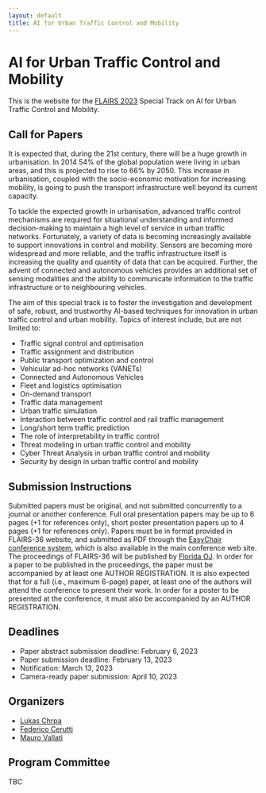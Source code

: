 ```yaml
---
layout: default
title: AI for Urban Traffic Control and Mobility
---
```


# AI for Urban Traffic Control and Mobility

This is the website for the [FLAIRS 2023](https://www.flairs-36.info/) Special Track on AI for Urban Traffic Control and Mobility.


## Call for Papers
It is expected that, during the 21st century, there will be a huge growth in urbanisation. In 2014 54% of the global population were living in urban areas, and this is projected to rise to 66% by 2050. This increase in urbanisation, coupled with the socio-economic motivation for increasing mobility, is going to push the transport infrastructure well beyond its current capacity. 

To tackle the expected growth in urbanisation, advanced traffic control mechanisms are required for situational understanding and informed decision-making to maintain a high level of service in urban traffic networks. Fortunately, a variety of data is becoming increasingly available to support innovations in control and mobility. Sensors are becoming more widespread and more reliable, and the traffic infrastructure itself is increasing the quality and quantity of data that can be acquired. Further, the advent of connected and autonomous vehicles provides an additional set of sensing modalities and the ability to communicate information to the traffic infrastructure or to neighbouring vehicles.

The aim of this special track is to foster the investigation and development of safe, robust, and trustworthy AI-based techniques for innovation in urban traffic control and urban mobility. Topics of interest include, but are not limited to:
*	Traffic signal control and optimisation
*	Traffic assignment and distribution
*	Public transport optimization and control
*	Vehicular ad-hoc networks (VANETs)
*	Connected and Autonomous Vehicles
*	Fleet and logistics optimisation
*	On-demand transport 
*	Traffic data management
*	Urban traffic simulation
*	Interaction between traffic control and rail traffic management
*	Long/short term traffic prediction
*	The role of interpretability in traffic control
*	Threat modeling in urban traffic control and mobility
*	Cyber Threat Analysis in urban traffic control and mobility
*	Security by design in urban traffic control and mobility

## Submission Instructions
Submitted papers must be original, and not submitted concurrently to a journal or another conference. Full oral presentation papers may be up to 6 pages (+1 for references only), short poster presentation papers up to 4 pages (+1 for references only). Papers must be in format provided in FLAIRS-36 website, and submitted as PDF through the [EasyChair conference system](https://www.google.com/url?q=https%3A%2F%2Feasychair.org%2Fconferences%2F%3Fconf%3Dflairs36&sa=D&sntz=1&usg=AOvVaw28maERZYaOEJ4Z8b3xYQ_n), which is also available in the main conference web site. The proceedings of FLAIRS-36 will be published by [Florida OJ](https://journals.flvc.org/FLAIRS/index). In order for a paper to be published in the proceedings, the paper must be accompanied by at least one AUTHOR REGISTRATION.  It is also expected that for a full (i.e., maximum 6-page) paper, at least one of the authors will attend the conference to present their work. In order for a poster to be presented at the conference, it must also be accompanied by an AUTHOR REGISTRATION.

## Deadlines
* Paper abstract submission deadline: February 6, 2023 
* Paper submission deadline: February 13, 2023 
* Notification: March 13, 2023
* Camera-ready paper submission: April 10, 2023


## Organizers
 - [Lukas Chrpa](https://sites.google.com/view/lukaschrpa/home)
 - [Federico Cerutti](https://federico-cerutti.unibs.it/)
 - [Mauro Vallati](https://maurovallati.blogspot.com/)

## Program Committee
TBC

